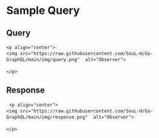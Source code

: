 # Sample Query

  
## Query

    <p align="center">
    <img src="https://raw.githubusercontent.com/SouL-H/Go-GraphQL/main/img/query.png"  alt="Observer">

    </p>

## Response
     <p align="center">
    <img src="https://raw.githubusercontent.com/SouL-H/Go-GraphQL/main/img/response.png"  alt="Observer">

    </p>